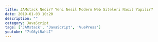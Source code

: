 ```yaml
---
title: JAMstack Nedir? Yeni Nesil Modern Web Siteleri Nasıl Yapılır?
date: 2019-01-03 10:20
description: ""
category: JavaScript
tags: ['JAMstack', 'JavaScript', 'VuePress']
youtube: "7tG6yLRahLI"
---
```

<Title/>

Ercan Bozkurt ile birlikte JAMstack kavramını bu videoda incelemeye çalıştık.

Bu videoda ayrıca GitHub Pages, Vue, VuePress ve Markdown incelendi.

Özellikle yazılım geliştiricilere yönelik olan bu videoda Vue alt yapısını kullanan VuePress ile birlikte çok hızlı statik web siteleri nasıl yapılır? bu konuyu da görebilirsiniz.

<Youtube/>
